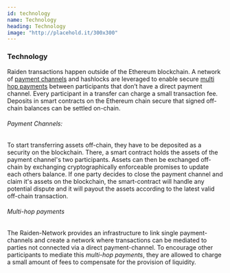 ```yaml
---
id: technology
name: Technology
heading: Technology
image: "http://placehold.it/300x300"
---
```



### Technology

Raiden transactions happen outside of the Ethereum blockchain. A network of [payment channels](http://altheamesh.com/blog/universal-payment-channels) and hashlocks are leveraged to enable secure [multi hop payments](ladida) between participants that don’t have a direct payment channel. Every participant in a transfer can charge a small transaction fee. Deposits in smart contracts on the Ethereum chain secure that signed off-chain balances can be settled on-chain.

###### Payment Channels:

To start transferring assets off-chain, they have to be deposited as a security on the blockchain.
There, a smart contract holds the assets of the payment channel's two participants.
Assets can then be exchanged off-chain by exchanging cryptographically enforceable promises to update each others balance.
If one party decides to close the payment channel and claim it's assets on the blockchain, the smart-contract will handle any potential dispute and it will payout the assets according to the latest valid off-chain transaction.

###### Multi-hop payments
The Raiden-Network provides an infrastructure to link single payment-channels and create a network where transactions can be mediated to parties not connected via a direct payment-channel. To encourage other participants to mediate this *multi-hop payments*, they are allowed to charge a small amount of fees to compensate for the provision of liquidity.
